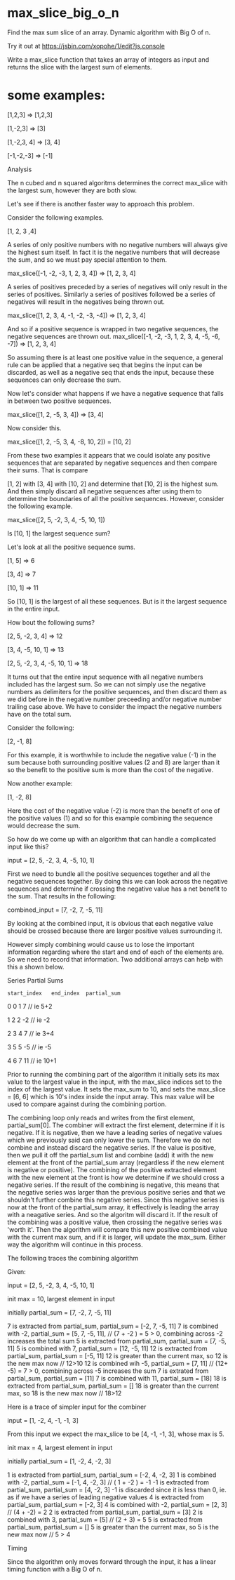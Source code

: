 # max_slice_big_o_n

Find the max sum slice of an array. Dynamic algorithm with Big O of n.

Try it out at https://jsbin.com/xopohe/1/edit?js,console

Write a max_slice function that takes an array of integers as input and returns the slice with the largest sum of elements.

# some examples:

[1,2,3] => [1,2,3]

[1,-2,3] => [3]

[1,-2,3, 4] => [3, 4]

[-1,-2,-3] => [-1]


Analysis

The n cubed and n squared algoritms determines the correct max_slice with the largest sum, however they are both slow.

Let's see if there is another faster way to approach this problem.

Consider the following examples.

[1, 2, 3 ,4]  

A series of only positive numbers with no negative numbers will always give the highest sum itself. In fact it is the negative numbers that will decrease the sum, and so we must pay special attention to them. 

max_slice([-1, -2, -3, 1, 2, 3, 4]) => [1, 2, 3, 4]

A series of positives preceded by a series of negatives will only result in the series of positives. Similarly a series of positives followed be a series of negatives will result in the negatives being thrown out.

max_slice([1, 2, 3, 4, -1, -2, -3, -4]) => [1, 2, 3, 4]

And so if a positive sequence is wrapped in two negative sequences, the negative sequences are thrown out.
max_slice([-1, -2, -3, 1, 2, 3, 4, -5, -6, -7]) => [1, 2, 3, 4]

So assuming there is at least one positive value in the sequence, a general rule can be applied that a negative seq that begins the input can be discarded, as well as a negative seq that ends the input, because these sequences can only decrease the sum.

Now let's consider what happens if we have a negative sequence that falls in between two positive sequences.

max_slice([1, 2, -5, 3, 4]) => [3, 4]

Now consider this.

max_slice([1, 2, -5, 3, 4, -8, 10, 2]) = [10, 2]

From these two examples it appears that we could isolate any positive sequences that are separated by negative sequences and then compare their sums. That is compare

[1, 2] with [3, 4] with [10, 2] and determine that [10, 2] is the highest sum. And then simply discard all negative sequences after using them to determine the boundaries of all the positive sequences. However, consider the following example.

max_slice([2, 5, -2, 3, 4, -5, 10, 1])

Is [10, 1] the largest sequence sum?

Let's look at all the positive sequence sums.

[1, 5] => 6

[3, 4] => 7

[10, 1] => 11

So [10, 1] is the largest of all these sequences. But is it the largest sequence in the entire input.

How bout the following sums?

[2, 5, -2, 3, 4] => 12

[3, 4, -5, 10, 1] => 13

[2, 5, -2, 3, 4, -5, 10, 1] => 18

It turns out that the entire input sequence with all negative numbers included has the largest sum. So we can not simply use the negative numbers as delimiters for the positive sequences, and then discard them as we did before in the negative number preceeding and/or negative number trailing case above. We have to consider the impact the negative numbers have on the total sum.

Consider the following:

[2, -1, 8]

For this example, it is worthwhile to include the negative value (-1) in the sum because both surrounding positive values (2 and 8) are larger than it so the benefit to the positive sum is more than the cost of the negative.

Now another example:

[1, -2, 8]

Here the cost of the negative value (-2) is more than the benefit of one of the positive values (1) and so for this example combining the sequence would decrease the sum.

So how do we come up with an algorithm that can handle a complicated input like this?

input = [2, 5, -2, 3, 4, -5, 10, 1]

First we need to bundle all the positive sequences together and all the negative sequences together. By doing this we can look across the negative sequences and determine if crossing the negative value has a net benefit to the sum. That results in the following:

combined_input = [7, -2, 7, -5, 11]

By looking at the combined input, it is obvious that each negative value should be crossed because there are larger positive values surrounding it.

However simply combining would cause us to lose the important information regarding where the start and end of each of the elements are. So we need to record that information. Two additional arrays can help with this a shown below.

Series Partial Sums

    start_index   end_index  partial_sum

0        0            1         7          // ie 5+2

1        2            2         -2         // ie -2

2        3            4         7          // ie 3+4

3        5            5         -5         // ie -5

4        6            7         11         // ie 10+1


Prior to running the combining part of the algorithm it initially sets its max value to the largest value in the input, with the max_slice indices set to the index of the largest value. It sets the max_sum to 10, and sets the max_slice = [6, 6] which is 10's index inside the input array. This max value will be used to compare against during the combining portion.

The combining loop only reads and writes from the first element, partial_sum[0]. The combiner will extract the first element, determine if it is negative. If it is negative, then we have a leading series of negative values which we previously said can only lower the sum. Therefore we do not combine and instead discard the negative series. If the value is positive, then we pull it off the partial_sum list and combine (add) it with the new element at the front of the partial_sum array (regardless if the new element is negative or positive). The combining of the positive extracted element with the new element at the front is how we determine if we should cross a negative series. If the result of the combining is negative, this means that the negative series was larger than the previous positive series and that we shouldn't further combine this negative series. Since this negative series is now at the front of the partial_sum array, it effectively is leading the array with a neagative series. And so the algoritm will discard it. If the result of the combining was a positive value, then crossing the negative series was 'worth it'. Then the algorithm will compare this new positive combined value with the current max sum, and if it is larger, will update the max_sum. Either way the algorithm will continue in this process.


The following traces the combining algorithm

Given:

input = [2, 5, -2, 3, 4, -5, 10, 1]

init max = 10, largest element in input

initially partial_sum = [7, -2, 7, -5, 11]


7 is extracted from partial_sum,  partial_sum = [-2, 7, -5, 11]
7 is combined with -2,            partial_sum = [5, 7, -5, 11],   // (7 + -2 ) = 5 > 0, combining across -2 increases the total sum
5 is extracted from partial_sum,  partial_sum = [7, -5, 11]
5 is combined with 7,             partial_sum = [12, -5, 11]
12 is extracted from partial_sum, partial_sum = [-5, 11]
12 is greater than the current max, so 12 is the new max now // 12>10
12 is combined wih -5,            partial_sum = [7, 11] // (12+ -5) = 7 > 0, combining across -5 increases the sum
7 is extrated from partial_sum,   partial_sum = [11]
7 is combined with 11,            partial_sum = [18]
18 is extracted from partial_sum, partial_sum = []
18 is greater than the current max, so 18 is the new max now // 18>12



Here is a trace of simpler input for the combiner

input = [1, -2, 4, -1, -1, 3]

From this input we expect the max_slice to be [4, -1, -1, 3], whose max is 5.

init max = 4, largest element in input

initially partial_sum = [1, -2, 4, -2, 3]

1 is extracted from partial_sum,  partial_sum = [-2, 4, -2, 3]
1 is combined with -2,            partial_sum = [-1, 4, -2, 3] // ( 1 + -2 ) = -1
-1 is extracted from partial_sum,  partial_sum = [4, -2, 3]
-1 is discarded since it is less than 0, ie. as if we have a series of leading negative values
4 is extracted from partial_sum,  partial_sum = [-2, 3]
4 is combined with -2,            partial_sum = [2, 3]   // (4 + -2) = 2
2 is extracted from partial_sum,  partial_sum = [3]
2 is combined with 3,             partial_sum = [5] // (2 + 3) = 5
5 is extracted from partial_sum,  partial_sum = []
5 is greater than the current max, so 5 is the new max now // 5 > 4


Timing

Since the algorithm only moves forward through the input, it has a linear timing function with a Big O of n.